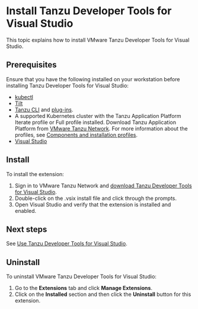 # Install Tanzu Developer Tools for Visual Studio

This topic explains how to install VMware Tanzu Developer Tools for Visual Studio.

## <a id="prereqs"></a> Prerequisites

Ensure that you have the following installed on your workstation before installing
Tanzu Developer Tools for Visual Studio:

- [kubectl](https://kubernetes.io/docs/tasks/tools/)
- [Tilt](https://docs.tilt.dev/install.html)
- [Tanzu CLI](../cli-plugins/tanzu-cli.hbs.md#tanzu-cli-install) and
  [plug-ins](../cli-plugins/tanzu-cli-plugin.hbs.md).
- A supported Kubernetes cluster with the Tanzu Application Platform Iterate profile or Full profile
  installed.
  Download Tanzu Application Platform from [VMware Tanzu Network](https://network.tanzu.vmware.com/products/tanzu-application-platform/).
  For more information about the profiles, see [Components and installation profiles](../about-package-profiles.hbs.md).
- [Visual Studio](https://visualstudio.microsoft.com/vs/)

## <a id="install"></a> Install

To install the extension:

1. Sign in to VMware Tanzu Network and
   [download Tanzu Developer Tools for Visual Studio](https://network.pivotal.io/products/tanzu-application-platform/).
2. Double-click on the .vsix install file and click through the prompts.
3. Open Visual Studio and verify that the extension is installed and enabled.

## <a id="next-steps"></a> Next steps

See [Use Tanzu Developer Tools for Visual Studio](using-the-extension.hbs.md).

## <a id="uninstall"></a> Uninstall

To uninstall VMware Tanzu Developer Tools for Visual Studio:

1. Go to the **Extensions** tab and click **Manage Extensions**.
2. Click on the **Installed** section and then click the **Uninstall** button for this extension.
